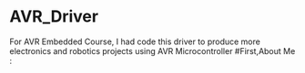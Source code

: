 # AVR_Driver
For AVR Embedded Course, I had code this driver to produce more electronics and robotics projects using AVR Microcontroller
#First,About Me :

